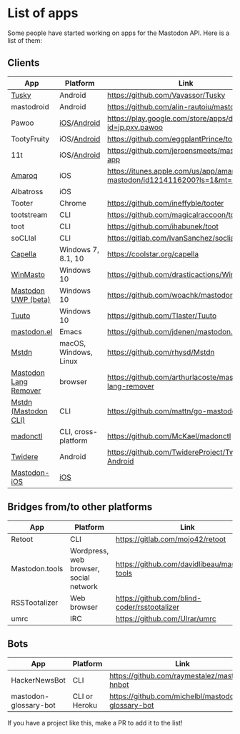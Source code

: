 List of apps
============

Some people have started working on apps for the Mastodon API. Here is a list of them:

## Clients

|App|Platform|Link|Developer(s)|
|---|--------|----|------------|
|[Tusky](https://play.google.com/store/apps/details?id=com.keylesspalace.tusky)|Android|<https://github.com/Vavassor/Tusky>|[@Vavassor@mastodon.social](https://mastodon.social/users/Vavassor)|
|mastodroid|Android|<https://github.com/alin-rautoiu/mastodroid>|[@charlag@mastodon.social](https://mastodon.social/users/charlag)|
|Pawoo|[iOS](https://itunes.apple.com/us/app/pawoo/id1229070679)/[Android](https://play.google.com/store/apps/details?id=jp.pxv.pawoo)|<https://play.google.com/store/apps/details?id=jp.pxv.pawoo>|[@pixiv@pawoo.net](https://pawoo.net/users/pixiv)|
|TootyFruity|iOS/[Android](https://play.google.com/store/apps/details?id=ch.kevinegli.tootyfruity221258)|<https://github.com/eggplantPrince/tootyFruity>|[@eggplant@mastodon.social](https://mastodon.social/users/eggplant)|
|11t|iOS/[Android](https://play.google.com/store/apps/details?id=com.jeroensmeets.mastodon)|<https://github.com/jeroensmeets/mastodon-app>|[@jeroensmeets@mastodon.social](https://mastodon.social/users/jeroensmeets)|
|[Amaroq](https://itunes.apple.com/us/app/amarok-for-mastodon/id1214116200?ls=1&mt=8)|iOS|<https://itunes.apple.com/us/app/amarok-for-mastodon/id1214116200?ls=1&mt=8>|[@eurasierboy@mastodon.social](https://mastodon.social/users/eurasierboy)|
|Albatross|iOS||[@goldie_ice@mastodon.social](https://mastodon.social/users/goldie_ice)|
|Tooter|Chrome|<https://github.com/ineffyble/tooter>|[@effy@mastodon.social](https://mastodon.social/users/effy)|
|tootstream|CLI|<https://github.com/magicalraccoon/tootstream>|[@Raccoon@mastodon.social](https://mastodon.social/users/Raccoon)|
|toot|CLI|<https://github.com/ihabunek/toot>|[@ihabunek@mastodon.social](https://mastodon.social/users/ihabunek)|
|soCLIal|CLI|<https://gitlab.com/IvanSanchez/soclial>|[@IvanSanchez@mastodon.social](https://mastodon.social/@IvanSanchez)|
| [Capella](https://github.com/coolstar/Capella) | Windows 7, 8.1, 10 | https://coolstar.org/capella | [@coolstar@mastodon.social](https://mastodon.social/users/coolstar)|
|[WinMasto](https://github.com/drasticactions/WinMasto)|Windows 10|<https://github.com/drasticactions/WinMasto>|[@drasticactions@mastodon.network](https://mastodon.network/users/drasticactions)|
|[Mastodon UWP (beta)](https://github.com/woachk/mastodon/releases)|Windows 10|<https://github.com/woachk/mastodon>|[@my123@mastodon.social](https://mastodon.social/users/my123)|
|[Tuuto](https://www.microsoft.com/store/apps/9nh0493n4tsb)|Windows 10|<https://github.com/Tlaster/Tuuto>|[@Tlaster@mstdn.jp](https://mstdn.jp/@Tlaster)|
|[mastodon.el](https://github.com/jdenen/mastodon.el)|Emacs|<https://github.com/jdenen/mastodon.el>|[@johnson@mastodon.social](https://mastodon.social/users/johnson)|
| [Mstdn](https://github.com/rhysd/Mstdn) | macOS, Windows, Linux |<https://github.com/rhysd/Mstdn>|[@Linda_pp@mstdn.jp](https://mstdn.jp/@Linda_pp) or [@inudog@mastodon.social](https://mastodon.social/@inudog) |
|[Mastodon Lang Remover](https://github.com/arthurlacoste/mastodon-lang-remover)|browser|<https://github.com/arthurlacoste/mastodon-lang-remover>|[@arthak@mastodon.social](https://mastodon.social/users/arthak)|
|[Mstdn (Mastodon CLI)](https://github.com/mattn/go-mastodon)|CLI|<https://github.com/mattn/go-mastodon>|[@mattn@mstdn.jp](https://mstdn.jp/@mattn)|
|[madonctl](https://github.com/McKael/madonctl)|CLI, cross-platform|<https://github.com/McKael/madonctl>|[@McKael@mamot.fr](https://mamot.fr/@McKael)|
|[Twidere](https://play.google.com/store/apps/details?id=org.mariotaku.twidere)|Android|<https://github.com/TwidereProject/Twidere-Android>|[@twidereproject](https://twitter.com/twidereproject)|
|[Mastodon-iOS](https://itunes.apple.com/us/app/mastodon-ios/id1229531204?l=zh&ls=1&mt=8)|[iOS](https://itunes.apple.com/us/app/mastodon-ios/id1229531204?l=zh&ls=1&mt=8)||[@darkcl@mastodon.cloud](https://mastodon.cloud/@darkcl)|

## Bridges from/to other platforms

|App|Platform|Link|Developer(s)|
|---|--------|----|------------|
|Retoot|CLI|<https://gitlab.com/mojo42/retoot>|[@Mojo@apoil.org](https://apoil.org/users/mojo)|
|Mastodon.tools|Wordpress, web browser, social network|<https://github.com/davidlibeau/mastodon-tools>|[@David@mastodon.xyz](https://mastodon.xyz/users/David)|
|RSSTootalizer|Web browser|<https://github.com/blind-coder/rsstootalizer>|[@blindcoder@toot.berlin](https://toot.berlin/users/blindcoder)|
|umrc|IRC|<https://github.com/Ulrar/umrc>|[@lemonnierk@ulrar.net](https://mastodon.ulrar.net/users/lemonnierk)|

## Bots

|App|Platform|Link|Developer(s)|
|---|--------|----|------------|
|HackerNewsBot|CLI|<https://github.com/raymestalez/mastodon-hnbot>|[@rayalez@hackertribe.io](https://hackertribe.io/users/rayalez)|
|mastodon-glossary-bot|CLI or Heroku|<https://github.com/michelbl/mastodon-glossary-bot>|[@Michel@mastodon.etalab.gouv.fr](https://mastodon.etalab.gouv.fr/@Michel)|


If you have a project like this, make a PR to add it to the list!

